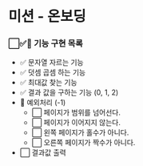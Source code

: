 # 미션 - 온보딩

### ⬜✅🚨 기능 구현 목록

- ✅ 문자열 자르는 기능
- ✅ 덧셈 곱셈 하는 기능
- ✅ 최대값 찾는 기능
- ✅ 결과 값을 구하는 기능 (0, 1, 2)
- 🚨 예외처리 (-1)
  - ⬜ 페이지가 범위를 넘어선다.
  - ⬜ 페이지가 이어지지 않는다.
  - ⬜ 왼쪽 페이지가 홀수가 아니다.
  - ⬜ 오른쪽 페이지가 짝수가 아니다.
- ⬜ 결과값 출력
